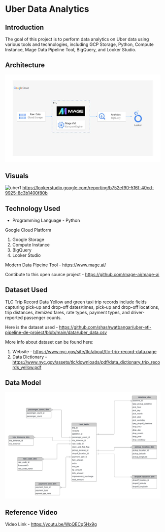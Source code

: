 # Uber Data Analytics

## Introduction

The goal of this project is to perform data analytics on Uber data using various tools and technologies, including GCP Storage, Python, Compute Instance, Mage Data Pipeline Tool, BigQuery, and Looker Studio.

## Architecture 
<img src="architecture.jpg">

## Visuals
![uber1](https://github.com/shashwatbangar/uber-etl-pipeline-de-project/assets/62360781/fed0a65e-21c7-4aa0-995d-25a3b09930cc)
https://lookerstudio.google.com/reporting/b752ef90-516f-40cd-9925-8c3b1400f80b


## Technology Used
- Programming Language - Python

Google Cloud Platform
1. Google Storage
2. Compute Instance 
3. BigQuery
4. Looker Studio

Modern Data Pipeine Tool - https://www.mage.ai/

Contibute to this open source project - https://github.com/mage-ai/mage-ai


## Dataset Used
TLC Trip Record Data
Yellow and green taxi trip records include fields capturing pick-up and drop-off dates/times, pick-up and drop-off locations, trip distances, itemized fares, rate types, payment types, and driver-reported passenger counts. 

Here is the dataset used - https://github.com/shashwatbangar/uber-etl-pipeline-de-project/blob/main/data/uber_data.csv

More info about dataset can be found here:
1. Website - https://www.nyc.gov/site/tlc/about/tlc-trip-record-data.page
2. Data Dictionary - https://www.nyc.gov/assets/tlc/downloads/pdf/data_dictionary_trip_records_yellow.pdf

## Data Model
<img src="data_model.jpeg">

## Reference Video
Video Link - https://youtu.be/WpQECq5Hx9g
